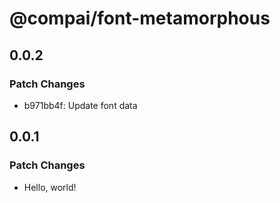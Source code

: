 # @compai/font-metamorphous

## 0.0.2

### Patch Changes

- b971bb4f: Update font data

## 0.0.1

### Patch Changes

- Hello, world!

